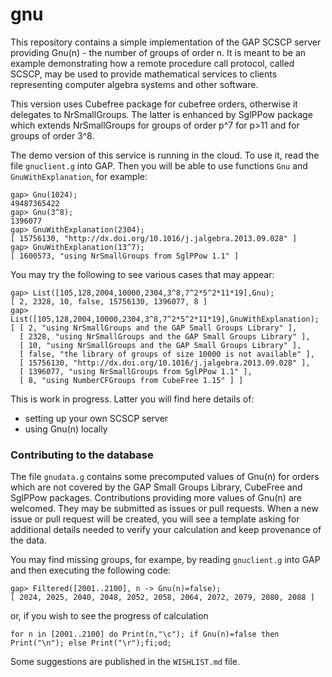 # gnu

This repository contains a simple implementation of the GAP SCSCP 
server providing Gnu(n) - the number of groups of order n. It is
meant to be an example demonstrating how a remote procedure call 
protocol, called SCSCP, may be used to provide mathematical services
to clients representing computer algebra systems and other software.

This version uses Cubefree package for cubefree orders, otherwise
it delegates to NrSmallGroups. The latter is enhanced by SglPPow 
package which extends NrSmallGroups for groups of order p^7 for 
p>11 and for groups of order 3^8.

The demo version of this service is running in the cloud. To use
it, read the file `gnuclient.g` into GAP. Then you will be able
to use functions `Gnu` and `GnuWithExplanation`, for example:

```
gap> Gnu(1024);
49487365422
gap> Gnu(3^8);
1396077
gap> GnuWithExplanation(2304);
[ 15756130, "http://dx.doi.org/10.1016/j.jalgebra.2013.09.028" ]
gap> GnuWithExplanation(13^7);
[ 1600573, "using NrSmallGroups from SglPPow 1.1" ]
```

You may try the following to see various cases that may appear:

```
gap> List([105,128,2004,10000,2304,3^8,7^2*5^2*11*19],Gnu);
[ 2, 2328, 10, false, 15756130, 1396077, 8 ]
gap> List([105,128,2004,10000,2304,3^8,7^2*5^2*11*19],GnuWithExplanation);
[ [ 2, "using NrSmallGroups and the GAP Small Groups Library" ], 
  [ 2328, "using NrSmallGroups and the GAP Small Groups Library" ], 
  [ 10, "using NrSmallGroups and the GAP Small Groups Library" ], 
  [ false, "the library of groups of size 10000 is not available" ], 
  [ 15756130, "http://dx.doi.org/10.1016/j.jalgebra.2013.09.028" ], 
  [ 1396077, "using NrSmallGroups from SglPPow 1.1" ], 
  [ 8, "using NumberCFGroups from CubeFree 1.15" ] ]
```

This is work in progress. Latter you will find here details of:
* setting up your own SCSCP server
* using Gnu(n) locally

### Contributing to the database

The file `gnudata.g` contains some precomputed values of Gnu(n) for
orders which are not covered by the GAP Small Groups Library, CubeFree
and SglPPow packages. Contributions providing more values of Gnu(n) 
are welcomed. They may be submitted as issues or pull requests. When 
a new issue or pull request will be created, you will see a template
asking for additional details needed to verify your calculation and
keep provenance of the data.

You may find missing groups, for exampe, by reading `gnuclient.g` into
GAP and then executing the following code:

```
gap> Filtered([2001..2100], n -> Gnu(n)=false);
[ 2024, 2025, 2040, 2048, 2052, 2058, 2064, 2072, 2079, 2080, 2088 ]
```
or, if you wish to see the progress of calculation
```
for n in [2001..2100] do Print(n,"\c"); if Gnu(n)=false then Print("\n"); else Print("\r");fi;od;
```
Some suggestions are published in the `WISHLIST.md` file.


